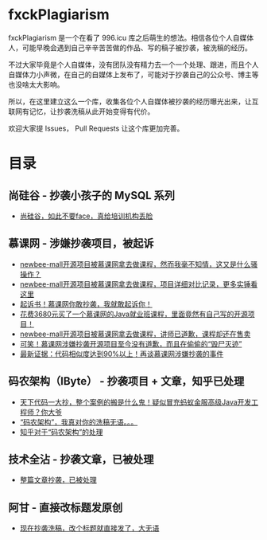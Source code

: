 # fxckPlagiarism
fxckPlagiarism 是一个在看了 996.icu 库之后萌生的想法。相信各位个人自媒体人，可能早晚会遇到自己辛辛苦苦做的作品、写的稿子被抄袭，被洗稿的经历。

不过大家毕竟是个人自媒体，没有团队没有精力去一个一个处理、跟进，而且个人自媒体力小声微，在自己的自媒体上发布了，可能对于抄袭自己的公众号、博主等也没啥太大影响。

所以，在这里建立这么一个库，收集各位个人自媒体被抄袭的经历曝光出来，让互联网有记忆，让抄袭洗稿从此开始变得有代价。

欢迎大家提 Issues， Pull Requests 让这个库更加完善。

# 目录

## 尚硅谷 - 抄袭小孩子的 MySQL 系列
 - [尚硅谷，如此不要face，真给培训机构丢脸](https://mp.weixin.qq.com/s/eCNlD6Uv9CbnoCvsceGzfQ)

## 慕课网 - 涉嫌抄袭项目，被起诉
 - [newbee-mall开源项目被慕课网拿去做课程，然而我毫不知情，这又是什么骚操作？](https://juejin.cn/post/6970407663859400718)
 - [newbee-mall开源项目被慕课网拿去做课程，项目详细对比记录，更多实锤看这里](https://juejin.cn/post/6970407668716404773)
 - [起诉书！慕课网你敢抄袭，我就敢起诉你！](https://juejin.cn/post/6978619058899910693)
 - [花费3680元买了一个慕课网的Java就业班课程，里面竟然有自己写的开源项目！](https://juejin.cn/post/6970840573624680484)
 - [newbee-mall开源项目被慕课网拿去做课程，讲师已道歉，课程却还在售卖](https://juejin.cn/post/6971891892455899150)
 - [可笑！慕课网涉嫌抄袭开源项目至今没有道歉，而且在偷偷的“毁尸灭迹”](https://juejin.cn/post/6972228181151449102)
 - [最新证据：代码相似度达到90%以上！再谈慕课网涉嫌抄袭的事件](https://juejin.cn/post/6976001751832854565)

## 码农架构（IByte） - 抄袭项目 + 文章，知乎已处理
 - [天下代码一大抄，整个案例的搬是什么鬼！疑似冒充蚂蚁金服高级Java开发工程师？你大爷](https://www.cnblogs.com/smallSevens/p/11808450.html)
 - [“码农架构”，我真对你的洗稿无语。。。](https://zhuanlan.zhihu.com/p/388184442)
 - [知乎对于“码农架构”的处理](https://www.zhihu.com/pin/1397288264487899136)  

## 技术全沾 - 抄袭文章，已被处理
 - [整篇文章抄袭，已被处理](https://www.zhihu.com/pin/1330452236183805952)

## 阿甘 - 直接改标题发原创

 - [现在抄袭洗稿，改个标题就直接发了，大无语](https://www.zhihu.com/pin/1464506989120696320)
